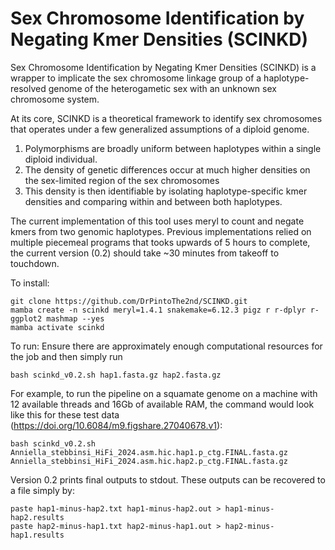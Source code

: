 # Sex Chromosome Identification by Negating Kmer Densities (SCINKD)
Sex Chromosome Identification by Negating Kmer Densities (SCINKD) is a wrapper to implicate the sex chromosome linkage group of a haplotype-resolved genome of the heterogametic sex with an unknown sex chromosome system.

At its core, SCINKD is a theoretical framework to identify sex chromosomes that operates under a few generalized assumptions of a diploid genome.
  1. Polymorphisms are broadly uniform between haplotypes within a single diploid individual.
  2. The density of genetic differences occur at much higher densities on the sex-limited region of the sex chromosomes
  3. This density is then identifiable by isolating haplotype-specific kmer densities and comparing within and between both haplotypes.

The current implementation of this tool uses meryl to count and negate kmers from two genomic haplotypes.
Previous implementations relied on multiple piecemeal programs that tooks upwards of 5 hours to complete, the current version (0.2) should take ~30 minutes from takeoff to touchdown.

To install:
```
git clone https://github.com/DrPintoThe2nd/SCINKD.git
mamba create -n scinkd meryl=1.4.1 snakemake=6.12.3 pigz r r-dplyr r-ggplot2 mashmap --yes
mamba activate scinkd 
```
To run: Ensure there are approximately enough computational resources for the job and then simply run
```
bash scinkd_v0.2.sh hap1.fasta.gz hap2.fasta.gz 
```
For example, to run the pipeline on a squamate genome on a machine with 12 available threads and 16Gb of available RAM, the command would look like this for these test data (https://doi.org/10.6084/m9.figshare.27040678.v1):
```
bash scinkd_v0.2.sh Anniella_stebbinsi_HiFi_2024.asm.hic.hap1.p_ctg.FINAL.fasta.gz Anniella_stebbinsi_HiFi_2024.asm.hic.hap2.p_ctg.FINAL.fasta.gz
```
Version 0.2 prints final outputs to stdout. These outputs can be recovered to a file simply by:
```
paste hap1-minus-hap2.txt hap1-minus-hap2.out > hap1-minus-hap2.results
paste hap2-minus-hap1.txt hap2-minus-hap1.out > hap2-minus-hap1.results
```
